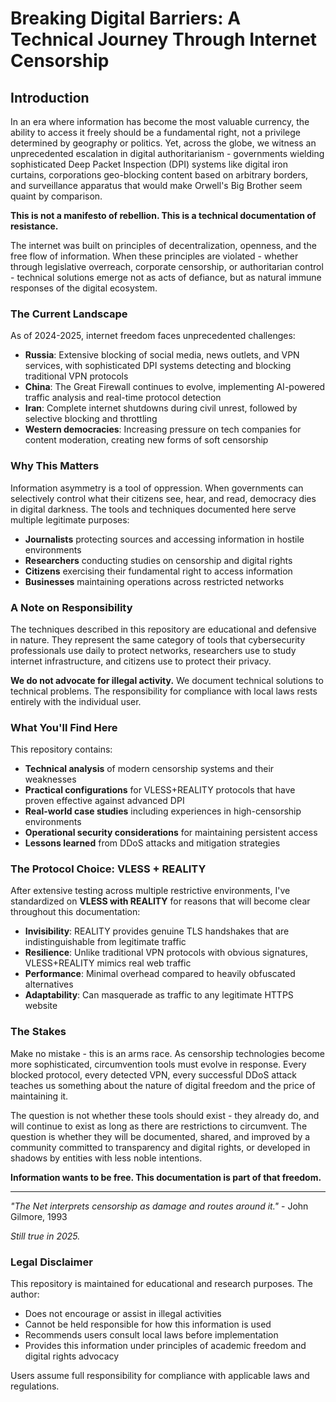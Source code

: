 # Breaking Digital Barriers: A Technical Journey Through Internet Censorship

## Introduction

In an era where information has become the most valuable currency, the ability to access it freely should be a fundamental right, not a privilege determined by geography or politics. Yet, across the globe, we witness an unprecedented escalation in digital authoritarianism - governments wielding sophisticated Deep Packet Inspection (DPI) systems like digital iron curtains, corporations geo-blocking content based on arbitrary borders, and surveillance apparatus that would make Orwell's Big Brother seem quaint by comparison.

**This is not a manifesto of rebellion. This is a technical documentation of resistance.**

The internet was built on principles of decentralization, openness, and the free flow of information. When these principles are violated - whether through legislative overreach, corporate censorship, or authoritarian control - technical solutions emerge not as acts of defiance, but as natural immune responses of the digital ecosystem.

### The Current Landscape

As of 2024-2025, internet freedom faces unprecedented challenges:

- **Russia**: Extensive blocking of social media, news outlets, and VPN services, with sophisticated DPI systems detecting and blocking traditional VPN protocols
- **China**: The Great Firewall continues to evolve, implementing AI-powered traffic analysis and real-time protocol detection
- **Iran**: Complete internet shutdowns during civil unrest, followed by selective blocking and throttling
- **Western democracies**: Increasing pressure on tech companies for content moderation, creating new forms of soft censorship

### Why This Matters

Information asymmetry is a tool of oppression. When governments can selectively control what their citizens see, hear, and read, democracy dies in digital darkness. The tools and techniques documented here serve multiple legitimate purposes:

- **Journalists** protecting sources and accessing information in hostile environments
- **Researchers** conducting studies on censorship and digital rights
- **Citizens** exercising their fundamental right to access information
- **Businesses** maintaining operations across restricted networks

### A Note on Responsibility

The techniques described in this repository are educational and defensive in nature. They represent the same category of tools that cybersecurity professionals use daily to protect networks, researchers use to study internet infrastructure, and citizens use to protect their privacy.

**We do not advocate for illegal activity.** We document technical solutions to technical problems. The responsibility for compliance with local laws rests entirely with the individual user.

### What You'll Find Here

This repository contains:

- **Technical analysis** of modern censorship systems and their weaknesses
- **Practical configurations** for VLESS+REALITY protocols that have proven effective against advanced DPI
- **Real-world case studies** including experiences in high-censorship environments
- **Operational security considerations** for maintaining persistent access
- **Lessons learned** from DDoS attacks and mitigation strategies

### The Protocol Choice: VLESS + REALITY

After extensive testing across multiple restrictive environments, I've standardized on **VLESS with REALITY** for reasons that will become clear throughout this documentation:

- **Invisibility**: REALITY provides genuine TLS handshakes that are indistinguishable from legitimate traffic
- **Resilience**: Unlike traditional VPN protocols with obvious signatures, VLESS+REALITY mimics real web traffic
- **Performance**: Minimal overhead compared to heavily obfuscated alternatives
- **Adaptability**: Can masquerade as traffic to any legitimate HTTPS website

### The Stakes

Make no mistake - this is an arms race. As censorship technologies become more sophisticated, circumvention tools must evolve in response. Every blocked protocol, every detected VPN, every successful DDoS attack teaches us something about the nature of digital freedom and the price of maintaining it.

The question is not whether these tools should exist - they already do, and will continue to exist as long as there are restrictions to circumvent. The question is whether they will be documented, shared, and improved by a community committed to transparency and digital rights, or developed in shadows by entities with less noble intentions.

**Information wants to be free. This documentation is part of that freedom.**

---

*"The Net interprets censorship as damage and routes around it."* - John Gilmore, 1993

*Still true in 2025.*

### Legal Disclaimer

This repository is maintained for educational and research purposes. The author:
- Does not encourage or assist in illegal activities
- Cannot be held responsible for how this information is used
- Recommends users consult local laws before implementation
- Provides this information under principles of academic freedom and digital rights advocacy

Users assume full responsibility for compliance with applicable laws and regulations.